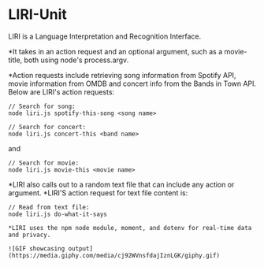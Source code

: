 # LIRI-Unit
LIRI is a Language Interpretation and Recognition Interface.

*It takes in an action request and an optional argument,
such as a movie-title, both using node's process.argv.

*Action requests include retrieving song information from Spotify API, movie information from OMDB and concert info from the Bands in Town API. Below are LIRI's action requests:

```
// Search for song:
node liri.js spotify-this-song <song name>
```

```
// Search for concert:
node liri.js concert-this <band name>
```

and

```
// Search for movie:
node liri.js movie-this <movie name>
```

*LIRI also calls out to a random text file that can include any action or argument. *LIRI'S action request for text file content is:

```
// Read from text file:
node liri.js do-what-it-says

*LIRI uses the npm node module, moment, and dotenv for real-time data and privacy.

![GIF showcasing output] (https://media.giphy.com/media/cj92WVnsfdajIznLGK/giphy.gif)